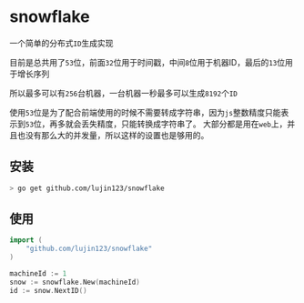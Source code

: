 # snowflake

一个简单的分布式`ID`生成实现

目前是总共用了`53`位，前面`32`位用于时间戳，中间`8`位用于机器ID，最后的`13`位用于增长序列

所以最多可以有`256`台机器，一台机器一秒最多可以生成`8192`个`ID`

使用`53`位是为了配合前端使用的时候不需要转成字符串，因为`js`整数精度只能表示到`53`位，再多就会丢失精度，只能转换成字符串了。
大部分都是用在`web`上，并且也没有那么大的并发量，所以这样的设置也是够用的。

## 安装

```sh
> go get github.com/lujin123/snowflake
```
## 使用

```go
import (
    "github.com/lujin123/snowflake"
)

machineId := 1
snow := snowflake.New(machineId)
id := snow.NextID()
```

